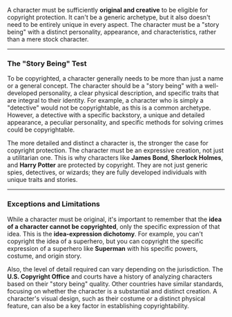 A character must be sufficiently **original and creative** to be eligible for copyright protection. It can't be a generic archetype, but it also doesn't need to be entirely unique in every aspect. The character must be a "story being" with a distinct personality, appearance, and characteristics, rather than a mere stock character.

***

### The "Story Being" Test

To be copyrighted, a character generally needs to be more than just a name or a general concept. The character should be a "story being" with a well-developed personality, a clear physical description, and specific traits that are integral to their identity. For example, a character who is simply a "detective" would not be copyrightable, as this is a common archetype. However, a detective with a specific backstory, a unique and detailed appearance, a peculiar personality, and specific methods for solving crimes could be copyrightable.

The more detailed and distinct a character is, the stronger the case for copyright protection. The character must be an expressive creation, not just a utilitarian one. This is why characters like **James Bond**, **Sherlock Holmes**, and **Harry Potter** are protected by copyright. They are not just generic spies, detectives, or wizards; they are fully developed individuals with unique traits and stories.

***

### Exceptions and Limitations

While a character must be original, it's important to remember that the **idea of a character cannot be copyrighted**, only the specific expression of that idea. This is the **idea-expression dichotomy**. For example, you can't copyright the idea of a superhero, but you can copyright the specific expression of a superhero like **Superman** with his specific powers, costume, and origin story.

Also, the level of detail required can vary depending on the jurisdiction. The **U.S. Copyright Office** and courts have a history of analyzing characters based on their "story being" quality. Other countries have similar standards, focusing on whether the character is a substantial and distinct creation. A character's visual design, such as their costume or a distinct physical feature, can also be a key factor in establishing copyrightability. 